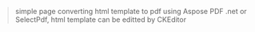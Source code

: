 >simple page converting html template to pdf using Aspose PDF .net or SelectPdf, html template can be editted by CKEditor
